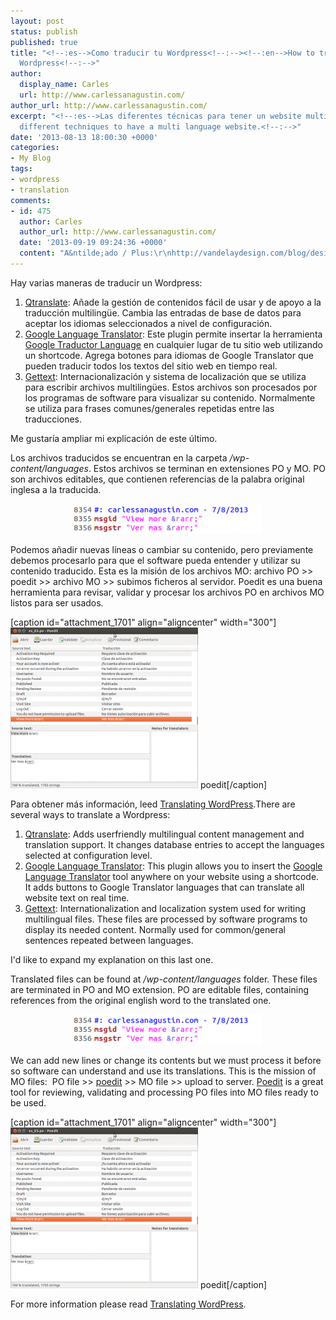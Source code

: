 ```yaml
---
layout: post
status: publish
published: true
title: "<!--:es-->Como traducir tu Wordpress<!--:--><!--:en-->How to translate your
  Wordpress<!--:-->"
author:
  display_name: Carles
  url: http://www.carlessanagustin.com/
author_url: http://www.carlessanagustin.com/
excerpt: "<!--:es-->Las diferentes técnicas para tener un website multi idioma.<!--:--><!--:en-->The
  different techniques to have a multi language website.<!--:-->"
date: '2013-08-13 18:00:30 +0000'
categories:
- My Blog
tags:
- wordpress
- translation
comments:
- id: 475
  author: Carles
  author_url: http://www.carlessanagustin.com/
  date: '2013-09-19 09:24:36 +0000'
  content: "A&ntilde;ado / Plus:\r\nhttp://vandelaydesign.com/blog/design/how-to-internationalize-wordpress-themes/"
---
```

<p><!--:es-->Hay varias maneras de traducir un Wordpress:</p>
<ol>
<li><a title="qtranslate" href="http://wordpress.org/plugins/qtranslate/" target="_blank">Qtranslate</a>: A&ntilde;ade la gesti&oacute;n de contenidos f&aacute;cil de usar y de apoyo a la traducci&oacute;n multiling&uuml;e. Cambia las entradas de base de datos para aceptar los idiomas seleccionados a nivel de configuraci&oacute;n.</li>
<li><a title="Google language translator plugin" href="http://wordpress.org/plugins/google-language-translator/" target="_blank">Google Language Translator</a>: Este plugin permite insertar la herramienta <a href="http://translate.google.es/?hl=es" target="_blank">Google Traductor Language</a> en cualquier lugar de tu sitio web utilizando un shortcode. Agrega botones para idiomas de Google Translator que pueden traducir todos los textos del sitio web en tiempo real.</li>
<li><a title="Gettext" href="http://en.wikipedia.org/wiki/Gettext" target="_blank">Gettext</a>: Internacionalizaci&oacute;n y sistema de localizaci&oacute;n que se utiliza para escribir archivos multiling&uuml;es. Estos archivos son procesados ​​por los programas de software para visualizar su contenido. Normalmente se utiliza para frases comunes/generales repetidas entre las traducciones.</li>
</ol>
<p>Me gustar&iacute;a ampliar mi explicaci&oacute;n de este &uacute;ltimo.</p>
<p>Los archivos traducidos se encuentran en la carpeta<em> /wp-content/languages​​</em>. Estos archivos se terminan en extensiones PO y MO. PO son archivos editables, que contienen referencias de la palabra original inglesa a la traducida.</p>
<p style="text-align: center;"><img class="size-medium wp-image-1700 aligncenter" title="po-file-demo" alt="" src="/images/posts/2013/08/po-file-demo-300x48.png" width="300" height="48" /></p>
<p>Podemos a&ntilde;adir nuevas l&iacute;neas o cambiar su contenido, pero previamente debemos procesarlo para que el software pueda entender y utilizar su contenido traducido. Esta es la misi&oacute;n de los archivos MO: archivo PO >> poedit >> archivo MO >> subimos ficheros al servidor.&nbsp;Poedit es una buena herramienta para revisar, validar y procesar los archivos PO en archivos MO listos para ser usados​​.</p>
<p>[caption id="attachment_1701" align="aligncenter" width="300"]<a href="http://www.carlessanagustin.com/2013/08/13/como-traducir-tu-wordpress/poedit-demo/" rel="attachment wp-att-1701"><img class="size-medium wp-image-1701 " title="poedit-demo" alt="poedit-demo" src="/images/posts/2013/08/poedit-demo-300x257.png" width="300" height="257" /></a> poedit[/caption]</p>
<p>Para obtener m&aacute;s informaci&oacute;n, leed <a title="Translating WordPress" href="http://codex.wordpress.org/Translating_WordPress" target="_blank">Translating WordPress</a>.<!--:--><!--:en-->There are several ways to translate a Wordpress:</p>
<ol>
<li><a title="qtranslate" href="http://wordpress.org/plugins/qtranslate/" target="_blank">Qtranslate</a>: Adds userfriendly multilingual content management and translation support. It changes database entries to accept the languages selected at configuration level.</li>
<li><a title="Google Language Translator" href="http://wordpress.org/plugins/google-language-translator/" target="_blank">Google Language Translator</a>: This plugin allows you to insert the <a title="Google Translator" href="http://translate.google.es/?hl=es" target="_blank">Google Language Translator</a> tool anywhere on your website using a shortcode. It adds buttons to Google Translator languages that can translate all website text on real time.</li>
<li><a title="Gettext" href="http://en.wikipedia.org/wiki/Gettext" target="_blank">Gettext</a>: Internationalization and localization system used for writing multilingual files. These files are processed by software programs to display its needed content. Normally used for common/general sentences repeated between languages.</li>
</ol>
<p>I'd like to expand my explanation on this last one.</p>
<p>Translated files can be found at <em>/wp-content/languages</em> folder. These files are terminated in PO and MO extension. PO are editable files, containing references from the original english word to the translated one.</p>
<p style="text-align: center;"><img class="size-medium wp-image-1700 aligncenter" title="po-file-demo" alt="" src="/images/posts/2013/08/po-file-demo-300x48.png" width="300" height="48" /></p>
<p>We can add new lines or change its contents but we must process it before so software can understand and use its translations. This is the mission of MO files: &nbsp;PO file >> <a title="poedit" href="http://www.poedit.net/" target="_blank">poedit</a> >> MO file >> upload to server. <a title="poedit" href="http://www.poedit.net/" target="_blank">Poedit</a> is a great tool for reviewing, validating and processing PO files into MO files ready to be used.</p>
<p>[caption id="attachment_1701" align="aligncenter" width="300"]<a href="http://www.carlessanagustin.com/2013/08/13/como-traducir-tu-wordpress/poedit-demo/" rel="attachment wp-att-1701"><img class="size-medium wp-image-1701 " title="poedit-demo" alt="poedit-demo" src="/images/posts/2013/08/poedit-demo-300x257.png" width="300" height="257" /></a> poedit[/caption]</p>
<p>For more information please read <a title="Translating WordPress" href="http://codex.wordpress.org/Translating_WordPress" target="_blank">Translating WordPress</a>.<!--:--></p>
